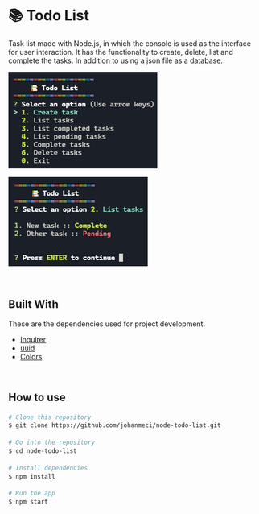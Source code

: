 # 📚 **Todo List**

Task list made with Node.js, in which the console is used as the interface for user interaction. It has the functionality to create, delete, list and complete the tasks. In addition to using a json file as a database.

![todo list node](/img/node_todo_list.png 'img todo list node')

![todo list node](/img/node_todo_list2.png 'img todo list node 2')

</br>

## **Built With**

These are the dependencies used for project development.

* <a href="https://www.npmjs.com/package/inquirer" target="_blank">Inquirer</a>
* <a href="https://www.npmjs.com/package/uuid" target="_blank">uuid</a>
* <a href="https://www.npmjs.com/package/colors" target="_blank">Colors</a>

</br>

## **How to use**

```bash
# Clone this repository
$ git clone https://github.com/johanmeci/node-todo-list.git

# Go into the repository
$ cd node-todo-list

# Install dependencies
$ npm install

# Run the app
$ npm start
```
